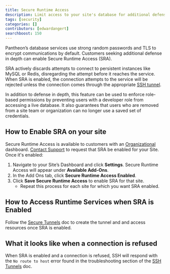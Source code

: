 ```yaml
---
title: Secure Runtime Access
description: Limit access to your site's database for additional defense against traffic-based attacks and unauthorized access.
tags: [security]
categories: []
contributors: [edwardangert]
searchboost: 150
---
```


Pantheon’s database services use strong random passwords and TLS to encrypt communications by default. Customers seeking additional defense in depth can enable Secure Runtime Access (SRA).

SRA actively discards attempts to connect to persistent instances like MySQL or Redis, disregarding the attempt before it reaches the service. When SRA is enabled, the connection attempts to the service will be rejected unless the connection comes through the appropriate [SSH tunnel](/ssh-tunnels).

In addition to defense in depth, this feature can be used to enforce role-based permissions by preventing users with a developer role from accessing a live database. It also guarantees that users who are removed from a site team or organization can no longer use a saved set of credentials.

## How to Enable SRA on your site

Secure Runtime Access is available to customers with an [Organizational](/organizations) dashboard. [Contact Support](/support) to request that SRA be enabled for your Site. Once it's enabled:

1. Navigate to your Site’s Dashboard and click **Settings**.
   Secure Runtime Access will appear under **Available Add-Ons**.
1. In the Add Ons tab, click **Secure Runtime Access Enabled**.
1. Click **Save Secure Runtime Access** to enable SRA for that site.
   * Repeat this process for each site for which you want SRA enabled.

## How to Access Runtime Services when SRA is Enabled

Follow the [Secure Tunnels](/ssh-tunnels) doc to create the tunnel and and access resources once SRA is enabled.

## What it looks like when a connection is refused

When SRA is enabled and a connection is refused, SSH will respond with the `No route to host` error found in the troubleshooting section of the [SSH Tunnels](/ssh-tunnels) doc.
